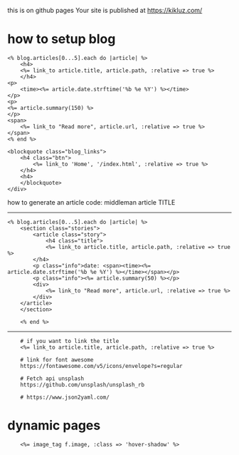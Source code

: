 this is on github pages
Your site is published at https://kikluz.com/

# how to setup blog

	<% blog.articles[0...5].each do |article| %>
		<h4>
		<%= link_to article.title, article.path, :relative => true %>
		</h4>
	<p>
		<time><%= article.date.strftime('%b %e %Y') %></time>
	</p>
	<p>
	<%= article.summary(150) %>
	</p>
	<span>
		<%= link_to "Read more", article.url, :relative => true %>
	</span>
	<% end %>

	<blockquote class="blog_links">
		<h4 class="btn">
			<%= link_to 'Home', '/index.html', :relative => true %> 
		</h4>
		<h4>
		</blockquote>
	</div>  


how to generate an article
code: middleman article TITLE

----------------------------------------------
	<% blog.articles[0...5].each do |article| %>
		<section class="stories">
			<article class="story">
				<h4 class="title">
				<%= link_to article.title, article.path, :relative => true %>
			</h4>
			<p class="info">date: <span><time><%= article.date.strftime('%b %e %Y') %></time></span></p>
			<p class="info"><%= article.summary(50) %></p>
			<div>
				<%= link_to "Read more", article.url, :relative => true %>
			</div>
		</article>
		</section>	

		<% end %>
-------------------------------------------------------------------------
		# if you want to link the title
		<%= link_to article.title, article.path, :relative => true %>

		# link for font awesome
		https://fontawesome.com/v5/icons/envelope?s=regular

		# Fetch api unsplash
		https://github.com/unsplash/unsplash_rb

		# https://www.json2yaml.com/

# dynamic pages
		<%= image_tag f.image, :class => 'hover-shadow' %>